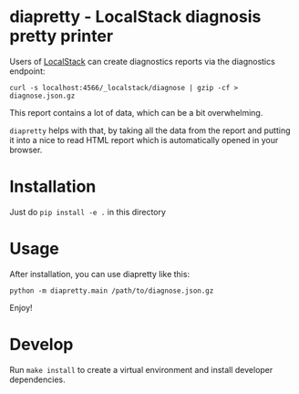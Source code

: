 # diapretty - LocalStack diagnosis pretty printer

Users of [LocalStack](https://github.com/localstack/localstack) can create diagnostics reports via the diagnostics endpoint:

```shell
curl -s localhost:4566/_localstack/diagnose | gzip -cf > diagnose.json.gz
```

This report contains a lot of data, which can be a bit overwhelming. 

`diapretty` helps with that, by taking all the data from the report and putting it into a nice to read HTML report which is automatically opened in your browser.

# Installation

Just do `pip install -e .` in this directory

# Usage

After installation, you can use diapretty like this:
```shell
python -m diapretty.main /path/to/diagnose.json.gz
```

Enjoy!

# Develop

Run `make install` to create a virtual environment and install developer dependencies.

